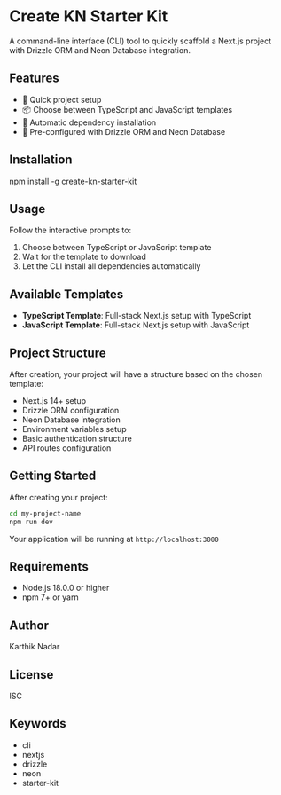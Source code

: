 # Create KN Starter Kit

A command-line interface (CLI) tool to quickly scaffold a Next.js project with Drizzle ORM and Neon Database integration.

## Features

- 🚀 Quick project setup
- 📦 Choose between TypeScript and JavaScript templates
- 🔧 Automatic dependency installation
- 🎯 Pre-configured with Drizzle ORM and Neon Database

## Installation

npm install -g create-kn-starter-kit

## Usage

Follow the interactive prompts to:

1. Choose between TypeScript or JavaScript template
2. Wait for the template to download
3. Let the CLI install all dependencies automatically

## Available Templates

- **TypeScript Template**: Full-stack Next.js setup with TypeScript
- **JavaScript Template**: Full-stack Next.js setup with JavaScript

## Project Structure

After creation, your project will have a structure based on the chosen template:

- Next.js 14+ setup
- Drizzle ORM configuration
- Neon Database integration
- Environment variables setup
- Basic authentication structure
- API routes configuration

## Getting Started

After creating your project:

```bash
cd my-project-name
npm run dev
```

Your application will be running at `http://localhost:3000`

## Requirements

- Node.js 18.0.0 or higher
- npm 7+ or yarn

## Author

Karthik Nadar

## License

ISC

## Keywords

- cli
- nextjs
- drizzle
- neon
- starter-kit
